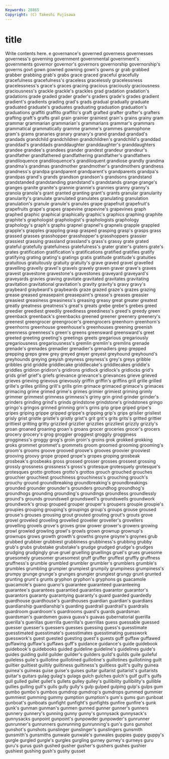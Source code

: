 ```yaml
---
Keywords: 28865 
Copyright: (C) Takeshi Fujisawa
---
```


# title

Write contents here.
e governance's governed governess
governesses governess's governing government governmental government's governments governor governor's governors
governorship governorship's governs govt gown gowned gowning gown's gowns gr
grab grabbed grabber grabbing grab's grabs grace graced graceful gracefully
gracefulness gracefulness's graceless gracelessly gracelessness gracelessness's grace's graces gracing gracious
graciously graciousness graciousness's grackle grackle's grackles grad gradation gradation's gradations
grade graded grader grader's graders grade's grades gradient gradient's gradients
grading grad's grads gradual gradually graduate graduated graduate's graduates graduating
graduation graduation's graduations graffiti graffito graffito's graft grafted grafter grafter's
grafters grafting graft's grafts grail grain grainier grainiest grain's grains
grainy gram grammar grammarian grammarian's grammarians grammar's grammars grammatical grammatically
gramme gramme's grammes gramophone gram's grams granaries granary granary's grand
grandad grandad's grandads grandchild grandchildren grandchildren's grandchild's granddad granddad's granddads
granddaughter granddaughter's granddaughters grandee grandee's grandees grander grandest grandeur grandeur's
grandfather grandfathered grandfathering grandfather's grandfathers grandiloquence grandiloquence's grandiloquent grandiose grandly
grandma grandma's grandmas grandmother grandmother's grandmothers grandness grandness's grandpa grandparent
grandparent's grandparents grandpa's grandpas grand's grands grandson grandson's grandsons grandstand
grandstanded grandstanding grandstand's grandstands grange grange's granges granite granite's grannie
grannie's grannies granny granny's granola granola's grant granted granting grant's
grants granular granularity granularity's granulate granulated granulates granulating granulation granulation's
granule granule's granules grape grapefruit grapefruit's grapefruits grape's grapes grapevine
grapevine's grapevines graph graphed graphic graphical graphically graphic's graphics graphing
graphite graphite's graphologist graphologist's graphologists graphology graphology's graph's graphs grapnel
grapnel's grapnels grapple grappled grapple's grapples grappling grasp grasped grasping
grasp's grasps grass grassed grasses grasshopper grasshopper's grasshoppers grassier grassiest
grassing grassland grassland's grass's grassy grate grated grateful gratefully gratefulness
gratefulness's grater grater's graters grate's grates gratification gratification's gratifications gratified
gratifies gratify gratifying grating grating's gratings gratis gratitude gratitude's gratuities
gratuitous gratuitously gratuity gratuity's grave graved gravel gravelled gravelling gravelly
gravel's gravels gravely graven graver grave's graves gravest gravestone gravestone's
gravestones graveyard graveyard's graveyards gravies graving gravitate gravitated gravitates gravitating
gravitation gravitational gravitation's gravity gravity's gravy gravy's graybeard graybeard's graybeards
graze grazed graze's grazes grazing grease greased greasepaint greasepaint's grease's
greases greasier greasiest greasiness greasiness's greasing greasy great greater greatest
greatly greatness greatness's great's greats grebe grebe's grebes greed greedier
greediest greedily greediness greediness's greed's greedy green greenback greenback's greenbacks
greened greener greenery greenery's greenest greengrocer greengrocer's greengrocers greenhorn greenhorn's
greenhorns greenhouse greenhouse's greenhouses greening greenish greenness greenness's green's greens
greensward greensward's greet greeted greeting greeting's greetings greets gregarious gregariously
gregariousness gregariousness's gremlin gremlin's gremlins grenade grenade's grenades grenadier grenadier's
grenadiers grep grepped grepping greps grew grey greyed greyer greyest
greyhound greyhound's greyhounds greying greyish greyness greyness's grey's greys gribble
gribbles grid griddle griddlecake griddlecake's griddlecakes griddle's griddles gridiron gridiron's
gridirons gridlock gridlock's gridlocks grid's grids grief grief's griefs grievance
grievance's grievances grieve grieved grieves grieving grievous grievously griffin griffin's
griffins grill grille grilled grille's grilles grilling grill's grills grim
grimace grimaced grimace's grimaces grimacing grime grimed grime's grimes grimier
grimiest griming grimly grimmer grimmest grimness grimness's grimy grin grind
grinder grinder's grinders grinding grind's grinds grindstone grindstone's grindstones gringo
gringo's gringos grinned grinning grin's grins grip gripe griped gripe's
gripes griping grippe gripped grippe's gripping grip's grips grislier grisliest
grisly grist gristle gristle's gristly grist's grit grit's grits grits's
gritted grittier grittiest gritting gritty grizzled grizzlier grizzlies grizzliest grizzly
grizzly's groan groaned groaning groan's groans grocer groceries grocer's grocers
grocery grocery's grog groggier groggiest groggily grogginess grogginess's groggy grog's
groin groin's groins grok grokked grokking groks grommet grommet's grommets
groom groomed grooming grooming's groom's grooms groove grooved groove's grooves
groovier grooviest grooving groovy grope groped grope's gropes groping grosbeak
grosbeak's grosbeaks gross grossed grosser grosses grossest grossing grossly grossness
grossness's gross's grotesque grotesquely grotesque's grotesques grotto grottoes grotto's grottos
grouch grouched grouches grouchier grouchiest grouchiness grouchiness's grouching grouch's grouchy
ground groundbreaking groundbreaking's groundbreakings grounded grounder grounder's grounders groundhog groundhog's
groundhogs grounding grounding's groundings groundless groundlessly ground's grounds groundswell groundswell's
groundswells groundwork groundwork's group grouped grouper grouper's groupers groupie groupie's
groupies grouping grouping's groupings group's groups grouse groused grouse's grouses
grousing grout grouted grouting grout's grouts grove grovel groveled groveling
grovelled groveller groveller's grovellers grovelling grovels grove's groves grow grower
grower's growers growing growl growled growling growl's growls grown grownup
grownup's grownups grows growth growth's growths groyne groyne's groynes grub
grubbed grubbier grubbiest grubbiness grubbiness's grubbing grubby grub's grubs grubstake
grubstake's grudge grudged grudge's grudges grudging grudgingly grue gruel gruelling
gruellings gruel's grues gruesome gruesomely gruesomer gruesomest gruff gruffer gruffest
gruffly gruffness gruffness's grumble grumbled grumbler grumbler's grumblers grumble's grumbles
grumbling grumpier grumpiest grumpily grumpiness grumpiness's grumpy grunge grunge's grunges
grungier grungiest grungy grunt grunted grunting grunt's grunts gryphon gryphon's
gryphons gs guacamole guacamole's guano guano's guarantee guaranteed guaranteeing guarantee's
guarantees guarantied guaranties guarantor guarantor's guarantors guaranty guarantying guaranty's guard
guarded guardedly guardhouse guardhouse's guardhouses guardian guardian's guardians guardianship guardianship's
guarding guardrail guardrail's guardrails guardroom guardroom's guardrooms guard's guards guardsman
guardsman's guardsmen guava guava's guavas gubernatorial guerilla guerilla's guerillas guerrilla
guerrilla's guerrillas guess guessable guessed guesser guesser's guessers guesses guessing
guess's guesstimate guesstimated guesstimate's guesstimates guesstimating guesswork guesswork's guest guested
guesting guest's guests guff guffaw guffawed guffawing guffaw's guffaws guff's
guidance guidance's guide guidebook guidebook's guidebooks guided guideline guideline's guidelines
guide's guides guiding guild guilder guilder's guilders guild's guilds guile
guileful guileless guile's guillotine guillotined guillotine's guillotines guillotining guilt guiltier
guiltiest guiltily guiltiness guiltiness's guiltless guilt's guilty guinea guinea's guineas
guise guise's guises guitar guitarist guitarist's guitarists guitar's guitars gulag
gulag's gulags gulch gulches gulch's gulf gulf's gulfs gull gulled
gullet gullet's gullets gulley gulley's gullibility gullibility's gullible gullies gulling
gull's gulls gully gully's gulp gulped gulping gulp's gulps gum
gumbo gumbo's gumbos gumdrop gumdrop's gumdrops gummed gummier gummiest gumming
gummy gumption gumption's gum's gums gun gunboat gunboat's gunboats gunfight
gunfight's gunfights gunfire gunfire's gunk gunk's gunman gunman's gunmen gunned
gunner gunner's gunners gunnery gunnery's gunning gunny gunny's gunnysack gunnysack's
gunnysacks gunpoint gunpoint's gunpowder gunpowder's gunrunner gunrunner's gunrunners gunrunning gunrunning's
gun's guns gunshot gunshot's gunshots gunslinger gunslinger's gunslingers gunsmith gunsmith's
gunsmiths gunwale gunwale's gunwales guppies guppy guppy's gurgle gurgled gurgle's
gurgles gurgling gurney gurney's gurneys guru guru's gurus gush gushed
gusher gusher's gushers gushes gushier gushiest gushing gush's gushy gusset
